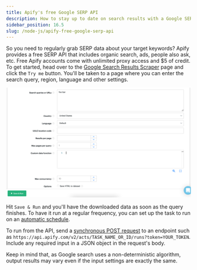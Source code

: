 ```yaml
---
title: Apify's free Google SERP API
description: How to stay up to date on search results with a Google SERP API
sidebar_position: 16.5
slug: /node-js/apify-free-google-serp-api
---
```


So you need to regularly grab SERP data about your target keywords? Apify provides a free SERP API that includes organic search, ads, people also ask, etc. Free Apify accounts come with unlimited proxy access and $5 of credit. To get started, head over to the [Google Search Results Scraper](https://apify.com/apify/google-search-scraper) page and click the `Try me` button. You'll be taken to a page where you can enter the search query, region, language and other settings.

![Apify Google SERP API](./images/gserp-api.png)


Hit `Save & Run` and you'll have the downloaded data as soon as the query finishes. To have it run at a regular frequency, you can set up the task to run on an [automatic schedule](/platform/schedules#setting-up-a-new-schedule).

To run from the API, send a [synchronous POST request](</api/v2#/reference/actor-tasks/run-task-synchronously-and-get-dataset-items/run-task-synchronously-and-get-dataset-items-(post)>) to an endpoint such as `https://api.apify.com/v2/acts/TASK_NAME_OR_ID/runs?token=YOUR_TOKEN`. Include any required input in a JSON object in the request's body.

Keep in mind that, as Google search uses a non-deterministic algorithm, output results may vary even if the input settings are exactly the same.
